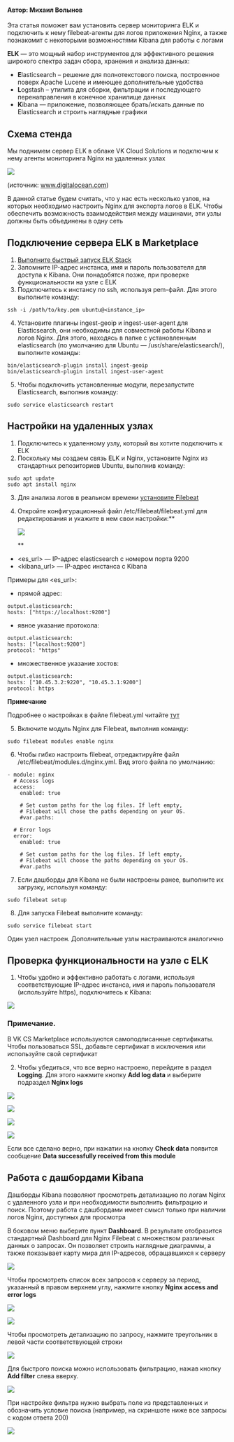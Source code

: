 #### Автор: Михаил Волынов

Эта статья поможет вам установить сервер мониторинга ELK и подключить к нему filebeat-агенты для логов приложения Nginx, а также познакомит с некоторыми возможностями Kibana для работы с логами

**ELK** — это мощный набор инструментов для эффективного решения широкого спектра задач сбора, хранения и анализа данных:

- **E**lasticsearch – решение для полнотекстового поиска, построенное поверх Apache Lucene и имеющее дополнительные удобства
- **L**ogstash – утилита для сборки, фильтрации и последующего перенаправления в конечное хранилище данных
- **K**ibana — приложение, позволяющее брать/искать данные по Elasticsearch и строить наглядные графики

## **Схема стенда**

Мы поднимем сервер ELK в облаке VK Cloud Solutions и подключим к нему агенты мониторинга Nginx на удаленных узлах

**![](./assets/1556397328026-1556397328026.png)**

(источник: www.digitalocean.com)

В данной статье будем считать, что у нас есть несколько узлов, на которых необходимо настроить Nginx для экспорта логов в ELK. Чтобы обеспечить возможность взаимодействия между машинами, эти узлы должны быть объединены в одну сеть

## **Подключение сервера ELK в Marketplace**

1.  [Выполните быстрый запуск ELK Stack](https://mcs.mail.ru/help/quick-start/-elk-stack-elasticsearch-logstash-kibana)
2.  Запомните IP-адрес инстанса, имя и пароль пользователя для доступа к Kibana. Они понадобятся позже, при проверке функциональности на узле c ELK
3.  Подключитесь к инстансу по ssh, используя pem-файл. Для этого выполните команду:

```
ssh -i /path/to/key.pem ubuntu@<instance_ip>
```

4.  Установите плагины ingest-geoip и ingest-user-agent для Elasticsearch, они необходимы для совместной работы Kibana и логов Nginx. Для этого, находясь в папке с установленным elasticsearch (по умолчанию для Ubuntu — /usr/share/elasticsearch/), выполните команды:

```
bin/elasticsearch-plugin install ingest-geoip
bin/elasticsearch-plugin install ingest-user-agent

```

5.  Чтобы подключить установленные модули, перезапустите Elasticsearch, выполнив команду:

```
sudo service elasticsearch restart
```

## **Настройки на удаленных узлах**

1.  Подключитесь к удаленному узлу, который вы хотите подключить к ELK
2.  Поскольку мы создаем связь ELK и Nginx, установите Nginx из стандартных репозиториев Ubuntu, выполнив команду:

```
sudo apt update
sudo apt install nginx
```

3.  Для анализа логов в реальном времени [установите Filebeat](https://www.elastic.co/guide/en/beats/filebeat/6.4/filebeat-installation.html)
4.  Откройте конфигурационный файл /etc/filebeat/filebeat.yml для редактирования и укажите в нем свои настройки:\*\*

    ![](./assets/1556397328180-1556397328180.png)

    \*\*

- <es_url> — IP-адрес elasticsearch с номером порта 9200
- <kibana_url> — IP-адрес инстанса с Kibana

Примеры для <es_url>:

- прямой адрес:

```
output.elasticsearch:   
hosts: ["https://localhost:9200"]
```

- явное указание протокола:

```
output.elasticsearch:  
hosts: ["localhost:9200"]   
protocol: "https"
```

- множественное указание хостов:

```
output.elasticsearch:   
hosts: ["10.45.3.2:9220", "10.45.3.1:9200"]   
protocol: https
```

**Примечание**

Подробнее о настройках в файле filebeat.yml читайте [тут](https://www.elastic.co/guide/en/beats/filebeat/current/elasticsearch-output.html)

5.  Включите модуль Nginx для Filebeat, выполнив команду:

```
sudo filebeat modules enable nginx
```

6.  Чтобы гибко настроить filebeat, отредактируйте файл /etc/filebeat/modules.d/nginx.yml. Вид этого файла по умолчанию:

```
- module: nginx
  # Access logs
  access:
    enabled: true

    # Set custom paths for the log files. If left empty,
    # Filebeat will chose the paths depending on your OS.
    #var.paths:

  # Error logs
  error:
    enabled: true

    # Set custom paths for the log files. If left empty,
    # Filebeat will choose the paths depending on your OS.
    #var.paths
```

7.  Если дашборды для Kibana не были настроены ранее, выполните их загрузку, используя команду:

```
sudo filebeat setup
```

8.  Для запуска Filebeat выполните команду:

```
sudo service filebeat start
```

Один узел настроен. Дополнительные узлы настраиваются аналогично

## **Проверка функциональности на узле с ELK**

1.  Чтобы удобно и эффективно работать с логами, используя соответствующие IP-адрес инстанса, имя и пароль пользователя (используйте https), подключитесь к Kibana:

**![](./assets/1556401421847-1556401421847.png)**

### Примечание.

В VK CS Marketplace используются самоподписанные сертификаты. Чтобы пользоваться SSL, добавьте сертификат в исключения или используйте свой сертификат

2.  Чтобы убедиться, что все верно настроено, перейдите в раздел **Logging**. Для этого нажмите кнопку **Add log data** и выберите подраздел **Nginx logs**

![](./assets/1557758955343-mcs8-(1).png>)

![](./assets/1557759225673-mcs9.png)

![](./assets/1557759324343-mcs10.png)

![](./assets/1557759337257-mcs11.png)

Если все сделано верно, при нажатии на кнопку **Check data** появится сообщение **Data successfully received from this module**

## **Работа с дашбордами Kibana**

Дашборды Kibana позволяют просмотреть детализацию по логам Nginx с удаленного узла и при необходимости выполнить фильтрацию и поиск. Поэтому работа с дашбордами имеет смысл только при наличии логов Nginx, доступных для просмотра

В боковом меню выберите пункт **Dashboard**. В результате отобразится стандартный Dashboard для Nginx Filebeat с множеством различных данных о запросах. Он позволяет строить наглядные диаграммы, а также показывает карту мира для IP-адресов, обращавшихся к серверу

**![](./assets/1556397606192-1556397606192.png)**

Чтобы просмотреть список всех запросов к серверу за период, указанный в правом верхнем углу, нажмите кнопку **Nginx access and error logs**

![](./assets/1557759494741-mcs13.png)

![](./assets/1557759634307-mcs14.png)

Чтобы просмотреть детализацию по запросу, нажмите треугольник в левой части соответствующей строки

**![](./assets/1556397605653-1556397605653.png)**

Для быстрого поиска можно использовать фильтрацию, нажав кнопку **Add filter** слева вверху.

![](./assets/1557759688044-mcs16.png)

При настройке фильтра нужно выбрать поле из представленных и обозначить условие поиска (например, на скриншоте ниже все запросы с кодом ответа 200)

![](./assets/1557759748769-mcs17.png)
